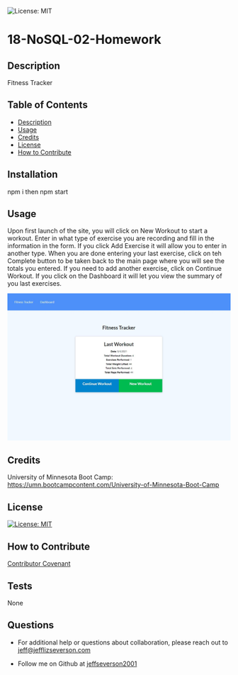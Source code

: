 ![License: MIT](https://img.shields.io/badge/License-MIT-yellow.svg)

# 18-NoSQL-02-Homework

## Description

Fitness Tracker

## Table of Contents

- [Description](#description)
- [Usage](#usage)
- [Credits](#credits)
- [License](#license)
- [How to Contribute](#how-to-contribute)

## Installation

npm i then npm start

## Usage

Upon first launch of the site, you will click on New Workout to start a workout. Enter in what type of exercise you are recording and fill in the information in the form.
If you click Add Exercise it will allow you to enter in another type. When you are done entering your last exercise, click on teh Complete button to be taken back to the main page where you will see the totals you entered.  If you need to add another exercise, click on Continue Workout.
If you click on the Dashboard it will let you view the summary of you last exercises.

![alt Fitness Tracker Page](public/screenImage.jpg)

## Credits

University of Minnesota Boot Camp:
https://umn.bootcampcontent.com/University-of-Minnesota-Boot-Camp

## License

[![License: MIT](https://img.shields.io/badge/License-MIT-yellow.svg)](https://opensource.org/licenses/MIT)

## How to Contribute

[Contributor Covenant](https://www.contributor-covenant.org/)

## Tests

None

## Questions

- For additional help or questions about collaboration, please reach out to jeff@jefflizseverson.com

- Follow me on Github at [jeffseverson2001](http://github.com/jeffseverson2001)

